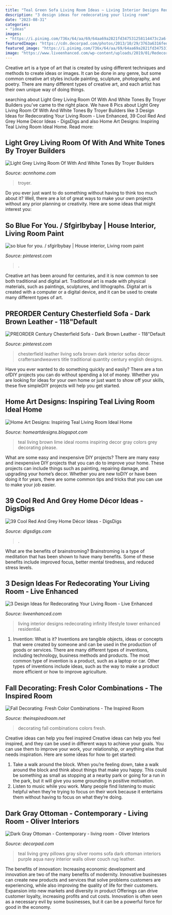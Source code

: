 ```yaml
---
title: "Teal Green Sofa Living Room Ideas ~ Living Interior Designs Redecorating Infinity Lifestyle Tower Enhanced Residential"
description: "3 design ideas for redecorating your living room"
date: "2023-08-31"
categories:
- "ideas"
images:
- "https://i.pinimg.com/736x/64/aa/69/64aa69a2821fd347531258114473c2a6--chesterfield-living-room-leather-chesterfield.jpg"
featuredImage: "https://cdn.decorpad.com/photos/2013/10/29/3763a6316fed.jpg"
featured_image: "https://i.pinimg.com/736x/64/aa/69/64aa69a2821fd347531258114473c2a6--chesterfield-living-room-leather-chesterfield.jpg"
image: "https://www.liveenhanced.com/wp-content/uploads/2019/01/Redecorating_Your_Living_Room.jpg"
---
```



Creative art is a type of art that is created by using different techniques and methods to create ideas or images. It can be done in any genre, but some common creative art styles include painting, sculpture, photography, and poetry. There are many different types of creative art, and each artist has their own unique way of doing things.

	

		
searching about Light Grey Living Room Of With And White Tones By Troyer Builders you've came to the right place. We have 8 Pics about Light Grey Living Room Of With And White Tones By Troyer Builders like 3 Design Ideas for Redecorating Your Living Room - Live Enhanced, 39 Cool Red And Grey Home Décor Ideas - DigsDigs and also Home Art Designs: Inspiring Teal Living Room Ideal Home. Read more:
		
    
## Light Grey Living Room Of With And White Tones By Troyer Builders

<img loading=lazy src="https://www.acnnhome.com/wp-content/uploads/2018/11/light-grey-living-room-of-with-and-white-tones-by-troyer-builders-679-738x658.jpg" onerror="this.onerror=null;this.src='https://tse2.mm.bing.net/th?id=OIP.IZW5qulTID-TexVXtRDOAgHaGm&amp;pid=15.1';" alt="Light Grey Living Room Of With And White Tones By Troyer Builders">

_Source: acnnhome.com_

>troyer. 

	

Do you ever just want to do something without having to think too much about it? Well, there are a lot of great ways to make your own projects without any prior planning or creativity. Here are some ideas that might interest you: 

    
## So Blue For You. / Sfgirlbybay | House Interior, Living Room Paint

<img loading=lazy src="https://i.pinimg.com/736x/73/ad/e2/73ade26358f8a48e678c54050759626d.jpg" onerror="this.onerror=null;this.src='https://tse2.mm.bing.net/th?id=OIP.QqjqKDo0tDDnkyDFEwbvaQHaIt&amp;pid=15.1';" alt="so blue for you. / sfgirlbybay | House interior, Living room paint">

_Source: pinterest.com_

>. 

	

Creative art has been around for centuries, and it is now common to see both traditional and digital art. Traditional art is made with physical materials, such as paintings, sculptures, and lithographs. Digital art is created with a computer or a digital device, and it can be used to create many different types of art.

    
## PREORDER Century Chesterfield Sofa - Dark Brown Leather - 118&quot;Default

<img loading=lazy src="https://i.pinimg.com/736x/64/aa/69/64aa69a2821fd347531258114473c2a6--chesterfield-living-room-leather-chesterfield.jpg" onerror="this.onerror=null;this.src='https://tse1.mm.bing.net/th?id=OIP.itqMoMZHehWf4BrabQxfJwHaF9&amp;pid=15.1';" alt="PREORDER Century Chesterfield Sofa - Dark Brown Leather - 118&quot;Default">

_Source: pinterest.com_

>chesterfield leather living sofa brown dark interior sofas decor craftersandweavers title traditional quantity century english designs. 

	

Have you ever wanted to do something quickly and easily? There are a ton ofDIY projects you can do without spending a lot of money. Whether you are looking for ideas for your own home or just want to show off your skills, these five simpleDIY projects will help you get started.

    
## Home Art Designs: Inspiring Teal Living Room Ideal Home

<img loading=lazy src="http://1.bp.blogspot.com/-vXeMfPkpFGY/UhrEyqmLt5I/AAAAAAAAACk/kYO-7y-LeZs/s1600/teal-living-room-ideas.jpg" onerror="this.onerror=null;this.src='https://tse2.mm.bing.net/th?id=OIP.ENDARwZVs14jWSbgbdhz5QHaKY&amp;pid=15.1';" alt="Home Art Designs: Inspiring Teal Living Room Ideal Home">

_Source: homeartdesigns.blogspot.com_

>teal living brown lime ideal rooms inspiring decor gray colors grey decorating please. 

	

What are some easy and inexpensive DIY projects?
There are many easy and inexpensive DIY projects that you can do to improve your home. These projects can include things such as painting, repairing damage, and upgrading your home’s decor. Whether you are new toDIY or have been doing it for years, there are some common tips and tricks that you can use to make your job easier.

    
## 39 Cool Red And Grey Home Décor Ideas - DigsDigs

<img loading=lazy src="https://www.digsdigs.com/photos/cool-red-and-grey-home-decor-ideas-15.jpg" onerror="this.onerror=null;this.src='https://tse1.mm.bing.net/th?id=OIP.wuGp8fHKLTfNCYjJDwQZzgHaKe&amp;pid=15.1';" alt="39 Cool Red And Grey Home Décor Ideas - DigsDigs">

_Source: digsdigs.com_

>. 

	

What are the benefits of brainstroming?
Brainstroming is a type of meditation that has been shown to have many benefits. Some of these benefits include improved focus, better mental tiredness, and reduced stress levels.

    
## 3 Design Ideas For Redecorating Your Living Room - Live Enhanced

<img loading=lazy src="https://www.liveenhanced.com/wp-content/uploads/2019/01/Redecorating_Your_Living_Room.jpg" onerror="this.onerror=null;this.src='https://tse3.mm.bing.net/th?id=OIP.apLghhzAbB-ves8exxY0NQHaFj&amp;pid=15.1';" alt="3 Design Ideas for Redecorating Your Living Room - Live Enhanced">

_Source: liveenhanced.com_

>living interior designs redecorating infinity lifestyle tower enhanced residential. 

	

1. Invention: What is it?
Inventions are tangible objects, ideas or concepts that were created by someone and can be used in the production of goods or services. There are many different types of inventions, including technology, business methods and products. The most common type of invention is a product, such as a laptop or car. Other types of inventions include ideas, such as the way to make a product more efficient or how to improve agriculture.

    
## Fall Decorating: Fresh Color Combinations - The Inspired Room

<img loading=lazy src="https://theinspiredroom.net/wp-content/uploads/2012/09/Fall-Decorating-Colors.jpeg" onerror="this.onerror=null;this.src='https://tse2.mm.bing.net/th?id=OIP.sbTSta2gtoJGQWtHwi1YUQHaJ3&amp;pid=15.1';" alt="Fall Decorating: Fresh Color Combinations - The Inspired Room">

_Source: theinspiredroom.net_

>decorating fall combinations colors fresh. 

	

Creative ideas can help you feel inspired
Creative ideas can help you feel inspired, and they can be used in different ways to achieve your goals. You can use them to improve your work, your relationship, or anything else that needs inspiration. Here are some ideas for how to get started: 
1. Take a walk around the block. When you’re feeling down, take a walk around the block and think about things that make you happy. This could be something as small as stopping at a nearby park or going for a run in the park, but it will give you some grounding in positive motivation. 
2. Listen to music while you work. Many people find listening to music helpful when they’re trying to focus on their work because it entertains them without having to focus on what they’re doing.

    
## Dark Gray Ottoman - Contemporary - Living Room - Oliver Interiors

<img loading=lazy src="https://cdn.decorpad.com/photos/2013/10/29/3763a6316fed.jpg" onerror="this.onerror=null;this.src='https://tse4.mm.bing.net/th?id=OIP.TDbP2DRJIVlgY_B0-NRHlwAAAA&amp;pid=15.1';" alt="Dark Gray Ottoman - Contemporary - living room - Oliver Interiors">

_Source: decorpad.com_

>teal living grey pillows gray silver rooms sofa dark ottoman interiors purple aqua navy interior walls oliver couch rug leather. 

	

The benefits of innovation:
Increasing economic development and innovation are two of the many benefits of modernity. Innovative businesses can create new products and services that solve problems customers are experiencing, while also improving the quality of life for their customers. Expansion into new markets and diversity in product Offerings can drive customer loyalty, increasing profits and cut costs. Innovation is often seen as a necessary evil by some businesses, but it can be a powerful force for good in the economy.

